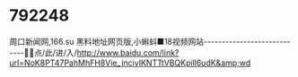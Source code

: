 # 792248
周口新闻网,166.su 黑料地址网页版,小蝌蚪■18视频网站----------------------------🐐🐐点/此/进/入/http://www.baidu.com/link?url=NoK8PT47PahMhFH8Vie_jnciyIKNTTtVBQKpill6udK&amp;wd
